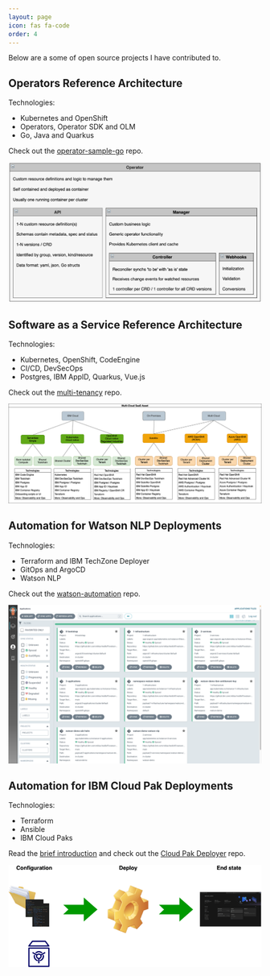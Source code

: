 ```yaml
---
layout: page
icon: fas fa-code
order: 4
---
```


Below are a some of open source projects I have contributed to.

## Operators Reference Architecture

Technologies:
* Kubernetes and OpenShift
* Operators, Operator SDK and OLM
* Go, Java and Quarkus

Check out the [operator-sample-go](https://github.com/IBM/operator-sample-go) repo.

![image](/assets/img/opensource/OperatorMetaModel.png)

## Software as a Service Reference Architecture

Technologies:
* Kubernetes, OpenShift, CodeEngine
* CI/CD, DevSecOps
* Postgres, IBM AppID, Quarkus, Vue.js

Check out the [multi-tenancy](https://github.com/IBM/multi-tenancy) repo.

![image](/assets/img/opensource/saas.png)

## Automation for Watson NLP Deployments

Technologies:
* Terraform and IBM TechZone Deployer
* GitOps and ArgoCD
* Watson NLP

Check out the [watson-automation](https://github.com/ibm/watson-automation) repo.

![image](/assets/img/opensource/watson-automation.png)

## Automation for IBM Cloud Pak Deployments

Technologies:
* Terraform
* Ansible
* IBM Cloud Paks

Read the [brief introduction](https://developer.ibm.com/tutorials/deploy-cloud-paks-openshift/) and check out the [Cloud Pak Deployer](https://github.com/IBM/cloud-pak-deployer) repo.

![image](/assets/img/opensource/cpd-deployment.png)